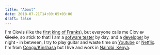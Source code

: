 ```yaml
---
title: "About"
date: 2018-07-21T14:00:05+03:00
draft: false
---
```


I'm Clovis (like the [first king of Franks](https://www.wikiwand.com/en/Clovis_I)), 
but everyone calls me Clov ~~or Cloclo~~, so stick to that! I am a [sofware tester](https://www.techopedia.com/definition/29845/software-tester) by day, 
and a [developer](https://www.quora.com/What-is-a-software-developer-What-do-they-do) by night - in between, I try to play guitar 
and waste time on [Youtube](https://www.youtube.com/) or [Netflix](https://www.netflix.com/). 
I'm from [Congo/Kinshasa](https://www.wikiwand.com/en/Democratic_Republic_of_the_Congo) 
but I live and work in [Nairobi, Kenya](https://www.wikiwand.com/en/Nairobi).

